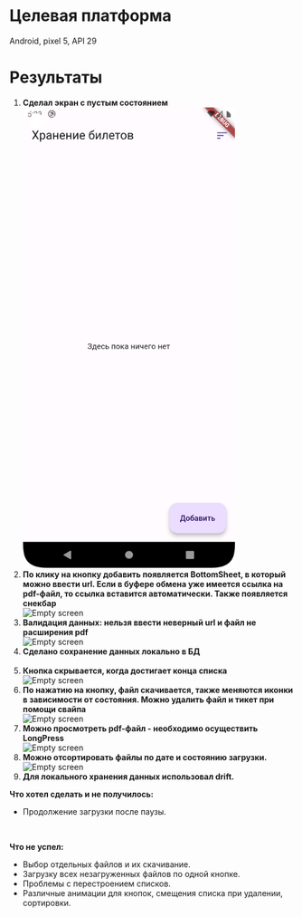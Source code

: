 # Целевая платформа

Android, pixel 5, API 29

# Результаты
<ol>
<li><strong>Сделал экран с пустым состоянием</strong><br>
<img src="assets/empty.png" width="375" alt="Empty screen" />
</li>
<li>
<strong>По клику на кнопку добавить появляется BottomSheet, в который можно ввести url. Если в буфере обмена уже имеется ссылка на pdf-файл, то ссылка вставится автоматически. Также появляется снекбар</strong><br>
<img src="assets/2.gif" width="375" alt="Empty screen" />
<br>
</li>
<li>
<strong>Валидация данных: нельзя ввести неверный url и файл не расширения pdf</strong><br>
<img src="assets/7.gif" width="375" alt="Empty screen" />
<br>
</li>
<li>
<strong>Сделано сохранение данных локально в БД</strong><br>
<br>
</li>
<li>
<strong>Кнопка скрывается, когда достигает конца списка</strong><br>
<img src="assets/3.gif" width="375" alt="Empty screen" />
<br>
</li>
<li>
<strong>По нажатию на кнопку, файл скачивается, также меняются иконки в зависимости от состояния. Можно удалить файл и тикет при помощи свайпа</strong> <br>
<img src="assets/4.gif" width="375" alt="Empty screen" />
<br>
</li>
<li>
<strong>Можно просмотреть pdf-файл - необходимо осуществить LongPress</strong><br>
<img src="assets/5.gif" width="375" alt="Empty screen" />
<br>
</li>
<li>
<strong>Можно отсортировать файлы по дате и состоянию загрузки.</strong><br>
<img src="assets/6.gif" width="375" alt="Empty screen" />
<br>
</li>
<li>
<strong>Для локального хранения данных использовал drift. </strong>
<br>
</li>
</ol>
<p><strong>Что хотел сделать и не получилось: </strong></p>
<ul> <li>Продолжение загрузки после паузы.</li> </ul>
<br>
<p>
<strong>Что не успел:</strong>
<ul>
<li>Выбор отдельных файлов и их скачивание.</li>
<li>Загрузку всех незагруженных файлов по одной кнопке.</li>
<li>Проблемы с перестроением списков.</li>
<li>Различные анимации для кнопок, смещения списка при удалении, сортировки.</li>
</ul>